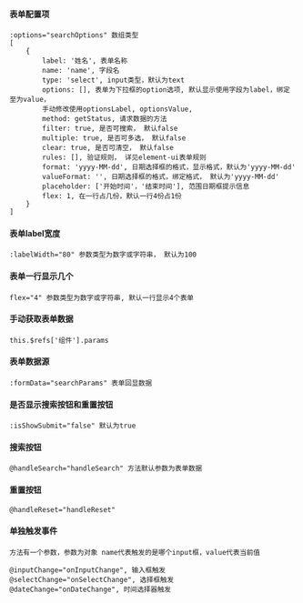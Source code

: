 #### 表单配置项
```
:options="searchOptions" 数组类型
[
    {
        label: '姓名', 表单名称
        name: 'name', 字段名
        type: 'select', input类型，默认为text
        options: [], 表单为下拉框的option选项, 默认显示使用字段为label，绑定至为value，
        手动修改使用optionsLabel, optionsValue,
        method: getStatus, 请求数据的方法
        filter: true, 是否可搜索， 默认false
        multiple: true, 是否可多选， 默认false
        clear: true, 是否可清空， 默认false
        rules: [], 验证规则， 详见element-ui表单规则
        format: 'yyyy-MM-dd', 日期选择框的格式，显示格式，默认为'yyyy-MM-dd'
        valueFormat: '', 日期选择框的格式，绑定格式， 默认为'yyyy-MM-dd'
        placeholder: ['开始时间'，'结束时间'], 范围日期框提示信息
        flex: 1, 在一行占几份，默认一行4份占1份
    }
]
```

#### 表单label宽度
```
:labelWidth="80" 参数类型为数字或字符串， 默认为100
```

#### 表单一行显示几个
```
flex="4" 参数类型为数字或字符串, 默认一行显示4个表单
```

#### 手动获取表单数据
```
this.$refs['组件'].params
```

#### 表单数据源
```
:formData="searchParams" 表单回显数据
```

#### 是否显示搜索按钮和重置按钮
```
:isShowSubmit="false" 默认为true
```

#### 搜索按钮
```
@handleSearch="handleSearch" 方法默认参数为表单数据
```

#### 重置按钮
```
@handleReset="handleReset"
```
#### 单独触发事件
```
方法有一个参数，参数为对象 name代表触发的是哪个input框，value代表当前值

@inputChange="onInputChange", 输入框触发
@selectChange="onSelectChange", 选择框触发
@dateChange="onDateChange", 时间选择器触发
```
